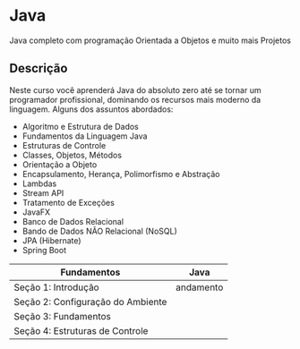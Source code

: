 # Java
 Java completo com programação Orientada a Objetos e muito mais Projetos
 
## Descrição
Neste curso você aprenderá Java do absoluto zero até se tornar um programador profissional, dominando os recursos mais moderno da linguagem. Alguns dos assuntos abordados:

* Algoritmo e Estrutura de Dados
* Fundamentos da Linguagem Java
* Estruturas de Controle
* Classes, Objetos, Métodos
* Orientação a Objeto
* Encapsulamento, Herança, Polimorfismo e Abstração
* Lambdas
* Stream API
* Tratamento de Exceções
* JavaFX
* Banco de Dados Relacional
* Bando de Dados NÃO Relacional (NoSQL)
* JPA (Hibernate)
* Spring Boot


Fundamentos | Java
--------- | ------
Seção 1: Introdução | andamento
Seção 2: Configuração do Ambiente | 
Seção 3: Fundamentos | 
Seção 4: Estruturas de Controle | 